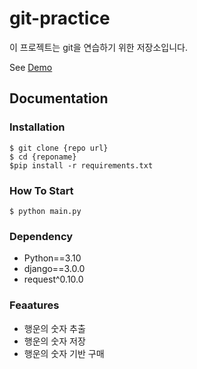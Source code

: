 # git-practice 



이 프로젝트는 git을 연습하기 위한 저장소입니다.

See [Demo](https://www.google.com/)

## Documentation


### Installation

```shell
$ git clone {repo url}
$ cd {reponame}
$pip install -r requirements.txt
```

### How To Start

```shell
$ python main.py
```

### Dependency

- Python==3.10
- django==3.0.0
- request^0.10.0

### Feaatures

- 행운의 숫자 추출
- 행운의 숫자 저장
- 행운의 숫자 기반 구매
